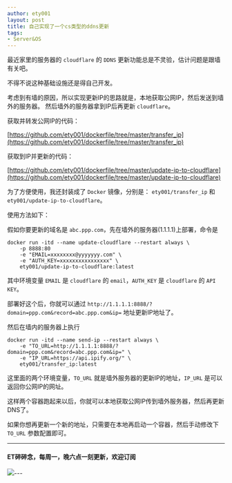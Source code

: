 ```yaml
---
author: ety001
layout: post
title: 自己实现了一个cs类型的ddns更新
tags:
- Server&OS
---
```


最近家里的服务器的 `cloudflare` 的 `DDNS` 更新功能总是不灵验，估计问题是跟墙有关吧。

不得不说这种基础设施还是得自己开发。

考虑到有墙的原因，所以实现更新IP的思路就是，本地获取公网IP，然后发送到墙外的服务器。
然后墙外的服务器拿到IP后再更新 `cloudflare`。

获取并转发公网IP的代码：

[https://github.com/ety001/dockerfile/tree/master/transfer_ip](https://github.com/ety001/dockerfile/tree/master/transfer_ip)

获取到IP并更新的代码：

[https://github.com/ety001/dockerfile/tree/master/update-ip-to-cloudflare](https://github.com/ety001/dockerfile/tree/master/update-ip-to-cloudflare)

为了方便使用，我还封装成了 `Docker` 镜像，分别是： `ety001/transfer_ip` 和 `ety001/update-ip-to-cloudflare`。

使用方法如下：

假如你要更新的域名是 `abc.ppp.com`，先在墙外的服务器(1.1.1.1)上部署，命令是

```
docker run -itd --name update-cloudflare --restart always \
    -p 8888:80
    -e "EMAIL=xxxxxxxx@yyyyyyy.com" \
    -e "AUTH_KEY=xxxxxxxxxxxxxxxx" \
    ety001/update-ip-to-cloudflare:latest
```

其中环境变量 `EMAIL` 是 `cloudflare` 的 `email`，`AUTH_KEY` 是 `cloudflare` 的 `API KEY`。

部署好这个后，你就可以通过 `http://1.1.1.1:8888/?domain=ppp.com&record=abc.ppp.com&ip=` 地址更新IP地址了。

然后在墙内的服务器上执行

```
docker run -itd --name send-ip --restart always \
    -e "TO_URL=http://1.1.1.1:8888/?domain=ppp.com&record=abc.ppp.com&ip=" \
    -e "IP_URL=https://api.ipify.org/" \
    ety001/transfer_ip:latest
```

这里面的两个环境变量，`TO_URL` 就是墙外服务器的更新IP的地址，`IP_URL` 是可以返回你公网IP的网址。

这样两个容器跑起来以后，你就可以本地获取公网IP传到墙外服务器，然后再更新DNS了。

如果你想再更新一个新的地址，只需要在本地再启动一个容器，然后手动修改下 `TO_URL` 参数配置即可。

---
#### ET碎碎念，每周一，晚六点一刻更新，欢迎订阅
![](/img/wechat-subscribe.jpg)---
